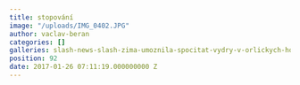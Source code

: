 ```yaml
---
title: stopování
image: "/uploads/IMG_0402.JPG"
author: vaclav-beran
categories: []
galleries: slash-news-slash-zima-umoznila-spocitat-vydry-v-orlickych-horach
position: 92
date: 2017-01-26 07:11:19.000000000 Z
---
```

